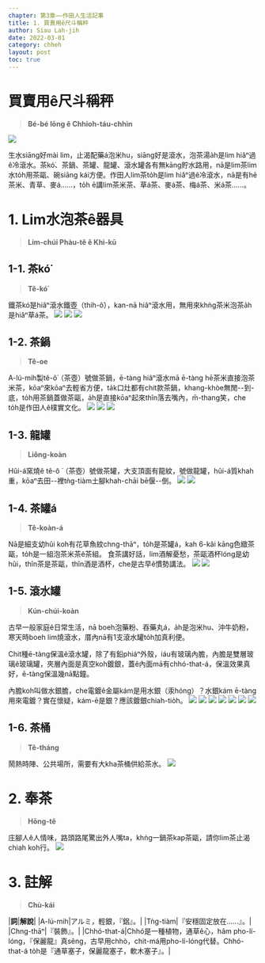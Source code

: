 ```yaml
---
chapter: 第3章——作田人生活記事
title: 1. 買賣用ê尺斗稱秤
author: Siau Lah-jih
date: 2022-03-01
category: chheh
layout: post
toc: true
---
```


# 買賣用ê尺斗稱秤
> **Bé-bé Iōng ê Chhioh-táu-chhìn**

![](../too5/06/6-2-2-1.米升.jpg)

生水siāng好mài lim，止渴配藥á泡米hu，siāng好是滾水，泡茶湯a̍h是lim hiâⁿ過ê冷滾水。茶kó͘、茶鍋、茶罐、龍罐、滾水罐各有無kāng貯水路用，nā是lim茶lim水to̍h用茶甌、碗siāng kái方便。作田人lim茶to̍h是lim hiâⁿ過ê冷滾水，nā是有hē茶米、青草、麥á‥‥‥，to̍h ē講lim茶米茶、草á茶、麥á茶、梅á茶、米á茶‥‥‥。

# 1. Lim水泡茶ê器具
>**Lim-chúi Phàu-tê ê Khì-kū**
  
  
## 1-1. 茶kó͘
>**Tê-kó͘**

鐵茶kó͘是hiâⁿ滾水鐵壺（thih-ô͘），kan-nā hiâⁿ滾水用，無用來khǹg茶米泡茶a̍h是hiâⁿ草á茶。
![](../too5/13/13-2-12.茶鈷.jpg)
![](../too5/13/13-2-13.茶鈷.jpg)
![](../too5/13/13-2-13a.茶鈷.jpg)

## 1-2. 茶鍋
>**Tê-oe**

A-lú-mih製tê-ô͘（茶壺）號做茶鍋，ē-tàng hiâⁿ滾水mā ē-tàng hē茶米直接泡茶米茶，kōaⁿ來kōaⁿ去輕省方便，ta̍k口灶都有chit款茶鍋，khang-khòe無閒--到-底，to̍h用茶鍋蓋做茶甌，a̍h是直接kōaⁿ起來thîn落去嘴內，m̄-thang笑，che to̍h是作田人ê樸實文化。
![](../too5/13/13-2-14.茶鍋陳慶芳.jpg)
![](../too5/13/13-2-15.茶鍋陳慶芳.jpg)
![](../too5/13/13-2-15a.茶鍋.jpg)

## 1-3. 龍罐
>**Liông-koàn**

Hûi-á窯燒ê tê-ô ͘（茶壺）號做茶罐，大支頂面有龍紋，號做龍罐，hûi-á質khah重，kōaⁿ去田--裡tǹg-tiàm土腳khah-chāi bē偃--倒。
![](../too5/13/13-2-16.龍罐.jpg)
![](../too5/13/13-2-17.龍罐陳萬來.jpg)

## 1-4. 茶罐á
>**Tê-koàn-á**

Nā是細支幼hûi koh有花草魚紋chng-thāⁿ，to̍h是茶罐á，kah 6-kâi kāng色緻茶甌，to̍h是一組泡茶米茶ê茶組。
食茶講好話，lim酒解憂愁，茶甌酒杯lóng是幼hûi，thîn茶是茶甌，thîn酒是酒杯，che是古早ê慣勢講法。
![](../too5/13/13-2-18.茶罐仔茶甌.jpg)
![](../too5/13/13-2-19.茶罐仔茶甌.jpg)

## 1-5. 滾水罐
>**Kún-chúi-koàn**

古早一般家庭ê日常生活，nā boeh泡藥粉、吞藥丸á，a̍h是泡米hu、沖牛奶粉，寒天時boeh lim燒滾水，厝內nā有1支滾水罐to̍h加真利便。

Chit種ē-tàng保溫ê滾水罐，除了有鉛phiáⁿ外殼，iáu有玻璃內膽，內膽是雙層玻璃ê玻璃罐，夾層內面是真空koh鍍銀，蓋ê內面mā有chhó-that-á，保溫效果真好，ē-tàng保溫幾nā點鐘。

內膽koh叫做水銀膽，che電鍍ê金屬kám是用水銀（汞hóng）？水銀kám ē-tàng用來電鍍？實在懷疑，kám-ē是銀？應該鍍銀chiah-tio̍h。
![](../too5/13/13-2-20.滾水罐.jpg)
![](../too5/13/13-2-21.滾水罐.jpg)
![](../too5/13/13-2-22.滾水罐.jpg)
![](../too5/13/13-2-23.滾水罐.jpg)
![](../too5/13/13-2-24.滾水罐陳慶芳.jpg)
![](../too5/13/13-2-24a.溫罐.jpg)
![](../too5/13/13-2-24b.溫罐.jpg)

## 1-6. 茶桶
>**Tê-tháng**
  
鬧熱時陣、公共場所，需要有大kha茶桶供給茶水。
![](../too5/13/13-2-10.茶水桶.jpg)

# 2. 奉茶
>**Hōng-tê**

庄腳人ê人情味，路頭路尾驚出外人嘴ta，khǹg一鍋茶kap茶甌，請你lim茶止渴chiah koh行。
![](../too5/13/13-1-0.奉茶.jpg)


# 3. 註解
> **Chù-kái**

|**詞**|**解說**|
|A-lú-mih|アルミ，輕銀，『鋁』。|
|Tǹg-tiàm|『安穩固定放在‥‥‥』。|
|Chng-thāⁿ|『裝飾』。|
|Chhó-that-á|Chhó是一種植物，通草ê心，hâm pho-lí-lóng，『保麗龍』真sêng，古早用chhò，chit-má用pho-lí-lóng代替。Chhó-that-á to̍h是『通草塞子，保麗龍塞子，軟木塞子』。|
